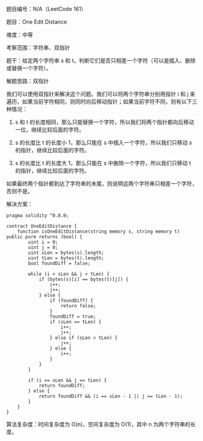 题目编号：N/A（LeetCode 161）

题目：One Edit Distance

难度：中等

考察范围：字符串、双指针

题干：给定两个字符串 s 和 t，判断它们是否只相差一个字符（可以是插入、删除或替换一个字符）。

解题思路：双指针

我们可以使用双指针来解决这个问题。我们可以将两个字符串分别用指针 i 和 j 来遍历，如果当前字符相同，则同时向后移动指针；如果当前字符不同，则有以下三种情况：

1. s 和 t 的长度相同，那么只能替换一个字符，所以我们将两个指针都向后移动一位，继续比较后面的字符。

2. s 的长度比 t 的长度小 1，那么只能在 s 中插入一个字符，所以我们只移动 s 的指针，继续比较后面的字符。

3. s 的长度比 t 的长度大 1，那么只能在 s 中删除一个字符，所以我们只移动 t 的指针，继续比较后面的字符。

如果最终两个指针都到达了字符串的末尾，则说明这两个字符串只相差一个字符，否则不是。

解决方案：

```
pragma solidity ^0.8.0;

contract OneEditDistance {
    function isOneEditDistance(string memory s, string memory t) public pure returns (bool) {
        uint i = 0;
        uint j = 0;
        uint sLen = bytes(s).length;
        uint tLen = bytes(t).length;
        bool foundDiff = false;
        
        while (i < sLen && j < tLen) {
            if (bytes(s)[i] == bytes(t)[j]) {
                i++;
                j++;
            } else {
                if (foundDiff) {
                    return false;
                }
                foundDiff = true;
                if (sLen == tLen) {
                    i++;
                    j++;
                } else if (sLen < tLen) {
                    j++;
                } else {
                    i++;
                }
            }
        }
        
        if (i == sLen && j == tLen) {
            return foundDiff;
        } else {
            return foundDiff && (i == sLen - 1 || j == tLen - 1);
        }
    }
}
```

算法复杂度：时间复杂度为 O(n)，空间复杂度为 O(1)，其中 n 为两个字符串的长度。